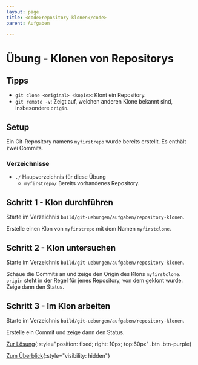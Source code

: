 ```yaml
---
layout: page
title: <code>repository-klonen</code>
parent: Aufgaben

---
```

# Übung - Klonen von Repositorys


## Tipps

 * `git clone <original> <kopie>`: Klont ein Repository.
 * `git remote -v`: Zeigt auf, welchen anderen Klone bekannt sind,
   insbesondere `origin`.

## Setup

Ein Git-Repository namens `myfirstrepo` wurde bereits erstellt.
Es enthält zwei Commits.

### Verzeichnisse

 * `./` Haupverzeichnis für diese Übung 
   - `myfirstrepo/` Bereits vorhandenes Repository.
  

<!--UEB-Klonen von Repositorys--><h2>Schritt 1 - Klon durchführen</h2>

Starte im Verzeichnis `build/git-uebungen/aufgaben/repository-klonen`.

Erstelle einen Klon von `myfirstrepo` mit dem Namen `myfirstclone`.

<!--UEB-Klonen von Repositorys--><h2>Schritt 2 - Klon untersuchen</h2>

Starte im Verzeichnis `build/git-uebungen/aufgaben/repository-klonen`.

Schaue die Commits an und
zeige den Origin des Klons `myfirstclone`.
`origin` steht in der Regel für jenes Repository,
von dem geklont wurde.
Zeige dann den Status.

<!--UEB-Klonen von Repositorys--><h2>Schritt 3 - Im Klon arbeiten</h2>

Starte im Verzeichnis `build/git-uebungen/aufgaben/repository-klonen`.

Erstelle ein Commit und zeige dann den Status.

[Zur Lösung](loesung-repository-klonen.html){:style="position: fixed; right: 10px; top:60px" .btn .btn-purple}

[Zum Überblick](../../ueberblick.html){:style="visibility: hidden"}

